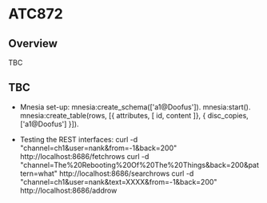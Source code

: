 ATC872
======
Overview
--------
TBC

TBC
---
* Mnesia set-up:
mnesia:create_schema(['a1@Doofus']).
mnesia:start().
mnesia:create_table(rows, [{ attributes, [ id, content ]}, { disc_copies, ['a1@Doofus'] }]).

* Testing the REST interfaces:
curl -d "channel=ch1&user=nank&from=-1&back=200" http://localhost:8686/fetchrows
curl -d "channel=The%20Rebooting%20Of%20The%20Things&back=200&pattern=what" http://localhost:8686/searchrows
curl -d "channel=ch1&user=nank&text=XXXX&from=-1&back=200" http://localhost:8686/addrow
